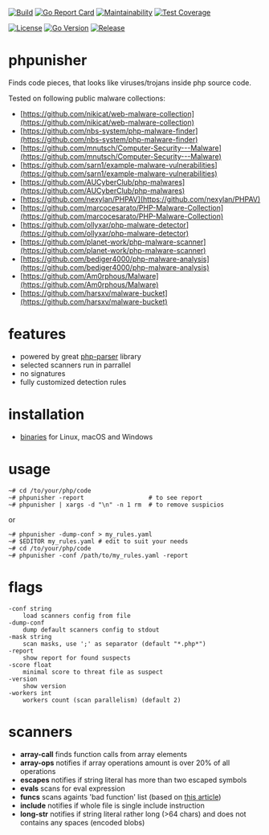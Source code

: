[![Build](https://github.com/s0rg/phpunisher/workflows/ci/badge.svg)](https://github.com/s0rg/phpunisher/actions?query=workflow%3Aci)
[![Go Report Card](https://goreportcard.com/badge/github.com/s0rg/phpunisher)](https://goreportcard.com/report/github.com/s0rg/phpunisher)
[![Maintainability](https://api.codeclimate.com/v1/badges/a495e449a4b9190b6571/maintainability)](https://codeclimate.com/github/s0rg/phpunisher/maintainability)
[![Test Coverage](https://api.codeclimate.com/v1/badges/a495e449a4b9190b6571/test_coverage)](https://codeclimate.com/github/s0rg/phpunisher/test_coverage)

[![License](https://img.shields.io/badge/license-MIT%20License-blue.svg)](https://github.com/s0rg/phpunisher/blob/main/LICENSE)
[![Go Version](https://img.shields.io/github/go-mod/go-version/s0rg/phpunisher)](go.mod)
[![Release](https://img.shields.io/github/v/release/s0rg/phpunisher)](https://github.com/s0rg/phpunisher/releases/latest)

# phpunisher

Finds code pieces, that looks like viruses/trojans inside php source code.

Tested on following public malware collections:
- [https://github.com/nikicat/web-malware-collection](https://github.com/nikicat/web-malware-collection)
- [https://github.com/nbs-system/php-malware-finder](https://github.com/nbs-system/php-malware-finder)
- [https://github.com/mnutsch/Computer-Security---Malware](https://github.com/mnutsch/Computer-Security---Malware)
- [https://github.com/sarn1/example-malware-vulnerabilities](https://github.com/sarn1/example-malware-vulnerabilities)
- [https://github.com/AUCyberClub/php-malwares](https://github.com/AUCyberClub/php-malwares)
- [https://github.com/nexylan/PHPAV](https://github.com/nexylan/PHPAV)
- [https://github.com/marcocesarato/PHP-Malware-Collection](https://github.com/marcocesarato/PHP-Malware-Collection)
- [https://github.com/ollyxar/php-malware-detector](https://github.com/ollyxar/php-malware-detector)
- [https://github.com/planet-work/php-malware-scanner](https://github.com/planet-work/php-malware-scanner)
- [https://github.com/bediger4000/php-malware-analysis](https://github.com/bediger4000/php-malware-analysis)
- [https://github.com/Am0rphous/Malware](https://github.com/Am0rphous/Malware)
- [https://github.com/harsxv/malware-bucket](https://github.com/harsxv/malware-bucket)

# features

- powered by great [php-parser](https://github.com/z7zmey/php-parser) library
- selected scanners run in parrallel
- no signatures
- fully customized detection rules

# installation

- [binaries](https://github.com/s0rg/phpunisher/releases) for Linux, macOS and Windows

# usage
```
~# cd /to/your/php/code
~# phpunisher -report                  # to see report
~# phpunisher | xargs -d "\n" -n 1 rm  # to remove suspicios
```
or
```
~# phpunisher -dump-conf > my_rules.yaml
~# $EDITOR my_rules.yaml # edit to suit your needs
~# cd /to/your/php/code
~# phpunisher -conf /path/to/my_rules.yaml -report
```

# flags
```
-conf string
    load scanners config from file
-dump-conf
    dump default scanners config to stdout
-mask string
    scan masks, use ';' as separator (default "*.php*")
-report
    show report for found suspects
-score float
    minimal score to threat file as suspect
-version
    show version
-workers int
    workers count (scan parallelism) (default 2)
```

# scanners

- **array-call** finds function calls from array elements
- **array-ops** notifies if array operations amount is over 20% of all operations
- **escapes** notifies if string literal has more than two escaped symbols
- **evals** scans for eval expression
- **funcs** scans againts 'bad function' list (based on [this article](https://habr.com/en/company/modesco/blog/472092))
- **include** notifies if whole file is single include instruction
- **long-str** notifies if string literal rather long (>64 chars) and does not contains any spaces (encoded blobs)
